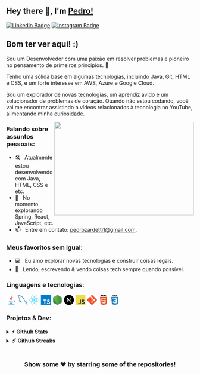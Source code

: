 ## Hey there 👋, I'm [Pedro!](https://github.com/pedrozardetti/)

[![Linkedin Badge](https://img.shields.io/badge/-LinkedIn-0e76a8?style=flat-square&logo=Linkedin&logoColor=white)](https://linkedin.com/in/pedrozardetti/)
[![Instagram Badge](https://img.shields.io/badge/-Instagram-e4405f?style=flat-square&logo=Instagram&logoColor=white)](https://instagram.com/pedrozardetti/)

## Bom ter ver aqui! :)

Sou um Desenvolvedor com uma paixão em resolver problemas e pioneiro no pensamento de primeiros princípios. 🚀

Tenho uma sólida base em algumas tecnologias, incluindo Java, Git, HTML e CSS, e um forte interesse em AWS, Azure e Google Cloud.

Sou um explorador de novas tecnologias, um aprendiz ávido e um solucionador de problemas de coração. Quando não estou codando, você vai me encontrar assistindo a vídeos relacionados à tecnologia no YouTube, alimentando minha curiosidade.

<img align="right" height="250" width="375" alt="" src="https://raw.githubusercontent.com/iampavangandhi/iampavangandhi/master/gifs/coder.gif" />

### Falando sobre assuntos pessoais:

- 🛠 &nbsp; Atualmente estou desenvolvendo com Java, HTML, CSS e etc.
- 🚀 &nbsp; No momento explorando Spring, React, JavaScript, etc.
- 📫 &nbsp; Entre em contato: pedrozardetti1@gmail.com.

### Meus favoritos sem igual:

- 💻 &nbsp; Eu amo explorar novas tecnologias e construir coisas legais.
- 📰 &nbsp; Lendo, escrevendo & vendo coisas tech sempre quando possível.
  
### Linguagens e tecnologias:
<code><img height="27" src="https://raw.githubusercontent.com/devicons/devicon/master/icons/java/java-original.svg" alt="java"></code>
<code><img height="27" src="https://raw.githubusercontent.com/devicons/devicon/master/icons/mysql/mysql-original.svg" alt="mysql"></code>
<code><img height="27" src="https://raw.githubusercontent.com/devicons/devicon/master/icons/react/react-original.svg" alt="react"></code>
<code><img height="27" src="https://raw.githubusercontent.com/devicons/devicon/master/icons/typescript/typescript-original.svg" alt="typescript"></code>
<code><img height="27" src="https://raw.githubusercontent.com/devicons/devicon/master/icons/nodejs/nodejs-original.svg" alt="nodejs"></code>
<code><img height="27" src="https://raw.githubusercontent.com/devicons/devicon/master/icons/nextjs/nextjs-original.svg" alt="nextjs"></code>
<code><img height="27" src="https://raw.githubusercontent.com/devicons/devicon/master/icons/javascript/javascript-original.svg" alt="javascript"></code>
<code><img height="27" src="https://raw.githubusercontent.com/devicons/devicon/master/icons/git/git-original.svg" alt="git"></code>
<code><img height="27" src="https://raw.githubusercontent.com/github/explore/80688e429a7d4ef2fca1e82350fe8e3517d3494d/topics/html/html.png" alt="html"></code>
<code><img height="27" src="https://raw.githubusercontent.com/github/explore/80688e429a7d4ef2fca1e82350fe8e3517d3494d/topics/css/css.png" alt="css"></code>

### Projetos & Dev:

<details>
  <summary><b>⚡ Github Stats</b></summary>
  <br />
  <img height="180em" src="https://github-readme-stats.vercel.app/api?username=pedrozardetti&show_icons=true&theme=default">
  <img height="180em" src="https://github-readme-stats.vercel.app/api/top-langs/?username=pedrozardetti&exclude_repo=KNN-Image-Classification&show_icons=true&hide_border=true&layout=compact&langs_count=8"/>
</details>

<details>
  <summary><b>☄️ Github Streaks</b></summary>

  <br />
  <img height="180em" src="https://github-readme-streak-stats.herokuapp.com/?user=pedrozardetti&date_format=j%20M%5B%20Y%5D"/>
</details>


#

<div align="center">

### Show some ❤️ by starring some of the repositories!

</div>


